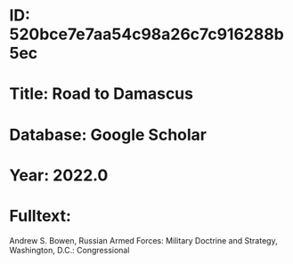 # ID: 520bce7e7aa54c98a26c7c916288b5ec
# Title: Road to Damascus
# Database: Google Scholar
# Year: 2022.0
# Fulltext:
Andrew S. Bowen, Russian Armed Forces: Military Doctrine and Strategy, Washington, D.C.: Congressional